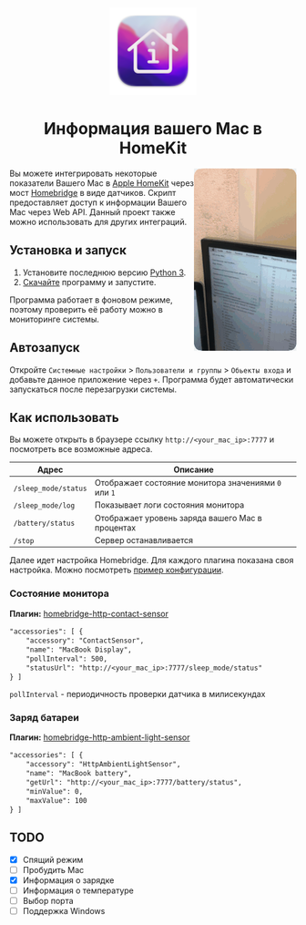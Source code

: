<p align="center">
  <img src="/assets/images/logo/Logo@0,3x.png?raw=true" alt="Repository logo"/>
</p>

<span align="center">
  
  # Информация вашего Mac в HomeKit

</span>

<img src="/other/turn_on.gif" align="right" alt="Turn on">

Вы можете интегрировать некоторые показатели Вашего Mac в [Apple HomeKit](https://www.apple.com/ios/home/) через мост [Homebridge](https://homebridge.io) в виде датчиков. Скрипт предоставляет доступ к информации Вашего Mac через Web API. Данный проект также можно использовать для других интеграций. 

## Установка и запуск
1. Установите последнюю версию [Python 3](https://www.python.org/downloads/). 
2. [Скачайте](https://github.com/AlexMishakov/info-mac/releases/) программу и запустите. 

Программа работает в фоновом режиме, поэтому проверить её работу можно в мониторинге системы. 

## Автозапуск
Откройте `Системные настройки` > `Пользователи и группы` > `Обьекты входа` и добавьте данное приложение через `+`. Программа будет автоматически запускаться после перезагрузки системы.  

## Как использовать
Вы можете открыть в браузере ссылку `http://<your_mac_ip>:7777` и посмотреть все возможные адреса. 

| Адрес                | Описание                                             |
| -------------------- | ---------------------------------------------------- |
| `/sleep_mode/status` | Отображает состояние монитора значениями `0` или `1` |
| `/sleep_mode/log`    | Показывает логи состояния монитора                   |
| `/battery/status`    | Отображает уровень заряда вашего Mac в процентах     |
| `/stop`              | Сервер останавливается                               |

Далее идет настройка Homebridge. Для каждого плагина показана своя настройка. Можно посмотреть [пример конфигурации](/other/config.json).

### Состояние монитора
**Плагин:** [homebridge-http-contact-sensor](https://github.com/cyakimov/homebridge-http-contact-sensor)
```
"accessories": [ {
    "accessory": "ContactSensor",
    "name": "MacBook Display",
    "pollInterval": 500,
    "statusUrl": "http://<your_mac_ip>:7777/sleep_mode/status"
} ]
```
`pollInterval` - периодичность проверки датчика в милисекундах
### Заряд батареи
**Плагин:** [homebridge-http-ambient-light-sensor](https://github.com/QuickSander/homebridge-http-ambient-light-sensor)
```
"accessories": [ {
    "accessory": "HttpAmbientLightSensor",
    "name": "MacBook battery",
    "getUrl": "http://<your_mac_ip>:7777/battery/status",
    "minValue": 0,
    "maxValue": 100
} ]
```

## TODO
- [x] Спящий режим
- [ ] Пробудить Mac
- [x] Информация о зарядке
- [ ] Информация о температуре
- [ ] Выбор порта
- [ ] Поддержка Windows